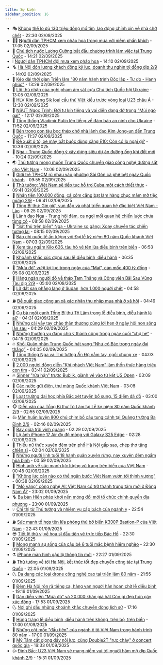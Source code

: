 ```yaml
---
title: Sự kiện
sidebar_position: 16
---
```


<!-- dantri-su-kien:START -->
- 🎭 [Không thể lo đủ 130 triệu đồng mổ tim, lao động chính xin về nhà chờ chết](https://dantri.com.vn/tam-long-nhan-ai/khong-the-lo-du-130-trieu-dong-mo-tim-lao-dong-chinh-xin-ve-nha-cho-chet-20250830224545089.htm) - 22:30 02/09/2025
- 👨‍🏫 [Người dân TPHCM xem pháo hoa trong mưa với niềm phấn khích](https://dantri.com.vn/xa-hoi/nguoi-dan-tphcm-xem-phao-hoa-trong-mua-voi-niem-phan-khich-20250902232854237.htm) - 17:05 02/09/2025
- 🌮 [Chủ tịch nước Lương Cường bắt đầu chương trình làm việc tại Trung Quốc](https://dantri.com.vn/xa-hoi/chu-tich-nuoc-luong-cuong-bat-dau-chuong-trinh-lam-viec-tai-trung-quoc-20250902212144200.htm) - 14:21 02/09/2025
- 🕯 [Người dân TPHCM đội mưa xem pháo hoa](https://dantri.com.vn/xa-hoi/nguoi-dan-tphcm-doi-mua-xem-phao-hoa-20250902205049350.htm) - 14:10 02/09/2025
- 🪜 [Hà Nội đón lượng khách đông kỷ lục, doanh thu nghìn tỷ đồng dịp 2/9](https://dantri.com.vn/du-lich/ha-noi-don-luong-khach-dong-ky-luc-doanh-thu-nghin-ty-dong-dip-29-20250902204409116.htm) - 14:02 02/09/2025
- 🐘 [Kéo dài thời gian Triển lãm &quot;80 năm hành trình Độc lập - Tự do - Hạnh phúc&quot;](https://dantri.com.vn/giai-tri/keo-dai-thoi-gian-trien-lam-80-nam-hanh-trinh-doc-lap-tu-do-hanh-phuc-20250902202351657.htm) - 13:29 02/09/2025
- 🤔 [Lời thú nhận của nghi phạm ám sát cựu Chủ tịch Quốc hội Ukraine](https://dantri.com.vn/the-gioi/loi-thu-nhan-cua-nghi-pham-am-sat-cuu-chu-tich-quoc-hoi-ukraine-20250902193540438.htm) - 13:05 02/09/2025
- 🧠 [HLV Kim Sang Sik loại cầu thủ Việt kiều trước vòng loại U23 châu Á](https://dantri.com.vn/the-thao/hlv-kim-sang-sik-loai-cau-thu-viet-kieu-truoc-vong-loai-u23-chau-a-20250902195756096.htm) - 12:30 02/09/2025
- 📝 [NSƯT Ngọc Trinh: Đời tư kín tiếng và vai diễn dang dở trong &quot;Mùi ngò gai&quot;](https://dantri.com.vn/giai-tri/nsut-ngoc-trinh-doi-tu-kin-tieng-va-vai-dien-dang-do-trong-mui-ngo-gai-20250902100245136.htm) - 12:17 02/09/2025
- 🦏 [Tổng thống Vladimir Putin lên tiếng về đảm bảo an ninh cho Ukraine](https://dantri.com.vn/the-gioi/tong-thong-vladimir-putin-len-tieng-ve-dam-bao-an-ninh-cho-ukraine-20250902183347838.htm) - 11:52 02/09/2025
- 🥰 [Bên trong con tàu bọc thép chở nhà lãnh đạo Kim Jong-un đến Trung Quốc](https://dantri.com.vn/the-gioi/ben-trong-con-tau-boc-thep-cho-nha-lanh-dao-kim-jong-un-den-trung-quoc-20250902175833086.htm) - 11:37 02/09/2025
- 🤗 [Đề xuất ô tô, xe máy bắt buộc dùng xăng E10: Còn có lo ngại gì?](https://dantri.com.vn/kinh-doanh/de-xuat-o-to-xe-may-bat-buoc-dung-xang-e10-con-co-lo-ngai-gi-20250829084128214.htm) - 10:36 02/09/2025
- 🌈 [Nga - Trung Quốc đồng ý xây dựng siêu dự án đường ống khí đốt mới](https://dantri.com.vn/the-gioi/nga-trung-quoc-dong-y-xay-dung-sieu-du-an-duong-ong-khi-dot-moi-20250902161007509.htm) - 10:24 02/09/2025
- 🌏 [Thủ tướng mong muốn Trung Quốc chuyển giao công nghệ đường sắt cho Việt Nam](https://dantri.com.vn/xa-hoi/thu-tuong-mong-muon-trung-quoc-chuyen-giao-cong-nghe-duong-sat-cho-viet-nam-20250902170634558.htm) - 10:06 02/09/2025
- 💄 [Giới trẻ TPHCM rủ nhau vào phường Sài Gòn cà phê bệt ngày Quốc khánh](https://dantri.com.vn/du-lich/gioi-tre-tphcm-ru-nhau-vao-phuong-sai-gon-ca-phe-bet-ngay-quoc-khanh-20250902130949316.htm) - 09:55 02/09/2025
- 👺 [Thủ tướng: Việt Nam sẽ tiếp tục hỗ trợ Cuba một cách thiết thực](https://dantri.com.vn/xa-hoi/thu-tuong-viet-nam-se-tiep-tuc-ho-tro-cuba-mot-cach-thiet-thuc-20250902164029667.htm) - 09:41 02/09/2025
- 👹 [Nhận tiền 100.000 đồng, cả xóm căng bạt làm hàng chục mâm mở tiệc mừng 2/9](https://dantri.com.vn/doi-song/nhan-tien-100000-dong-ca-xom-cang-bat-lam-hang-chuc-mam-mo-tiec-mung-29-20250902162752020.htm) - 09:41 02/09/2025
- 🌊 [Tổng Bí thư: Gìn giữ, vun đắp và phát triển quan hệ đặc biệt Việt Nam - Lào](https://dantri.com.vn/xa-hoi/tong-bi-thu-gin-giu-vun-dap-va-phat-trien-quan-he-dac-biet-viet-nam-lao-20250902162530400.htm) - 09:25 02/09/2025
- 🤠 [Lãnh đạo Nga - Trung hội đàm, ca ngợi mối quan hệ chiến lược chưa từng có](https://dantri.com.vn/the-gioi/lanh-dao-nga-trung-hoi-dam-ca-ngoi-moi-quan-he-chien-luoc-chua-tung-co-20250902152541139.htm) - 08:58 02/09/2025
- 🎊 [&quot;Sát thủ trên biển&quot; Nga - Ukraine so găng: Xoay chuyển tác chiến tương lai](https://dantri.com.vn/the-gioi/sat-thu-tren-bien-nga-ukraine-so-gang-xoay-chuyen-tac-chien-tuong-lai-20250902124522768.htm) - 08:15 02/09/2025
- 🐘 [Báo chí quốc tế ấn tượng với Đại lễ kỷ niệm 80 năm Quốc khánh Việt Nam](https://dantri.com.vn/the-gioi/bao-chi-quoc-te-an-tuong-voi-dai-le-ky-niem-80-nam-quoc-khanh-viet-nam-20250902134738722.htm) - 07:03 02/09/2025
- 💂 [Xem tàu ngầm Kilo 636, tàu hộ vệ tên lửa diễu binh trên biển](https://dantri.com.vn/xa-hoi/xem-tau-ngam-kilo-636-tau-ho-ve-ten-lua-dieu-binh-tren-bien-20250902124028556.htm) - 06:53 02/09/2025
- 👹 [Khoảnh khắc xúc động sau lễ diễu binh, diễu hành](https://dantri.com.vn/xa-hoi/khoanh-khac-xuc-dong-sau-le-dieu-binh-dieu-hanh-20250902132258895.htm) - 06:35 02/09/2025
- 🦒 [&quot;Mưa đỏ&quot; vượt kỷ lục trong ngày của &quot;Mai&quot;, cán mốc 400 tỷ đồng](https://dantri.com.vn/giai-tri/mua-do-vuot-ky-luc-trong-ngay-cua-mai-can-moc-400-ty-dong-20250902102033987.htm) - 05:08 02/09/2025
- 🗽 [Hàng ngàn người đổ về tháp Tam Thắng và Công viên Bãi Sau Vũng Tàu dịp 2/9](https://dantri.com.vn/du-lich/hang-ngan-nguoi-do-ve-thap-tam-thang-va-cong-vien-bai-sau-vung-tau-dip-29-20250901093442922.htm) - 05:00 02/09/2025
- 💄 [Lở đất san phẳng làng ở Sudan, hơn 1.000 người chết](https://dantri.com.vn/the-gioi/lo-dat-san-phang-lang-o-sudan-hon-1000-nguoi-chet-20250902115309592.htm) - 04:58 02/09/2025
- ⛽️ [Đề xuất giao công an xã xác nhận thu nhập mua nhà ở xã hội](https://dantri.com.vn/bat-dong-san/de-xuat-giao-cong-an-xa-xac-nhan-thu-nhap-mua-nha-o-xa-hoi-20250902040430613.htm) - 04:49 02/09/2025
- 🥷 [Cụ bà ngồi cạnh Tổng Bí thư Tô Lâm trong lễ diễu binh, diễu hành là ai?](https://dantri.com.vn/doi-song/cu-ba-ngoi-canh-tong-bi-thu-to-lam-trong-le-dieu-binh-dieu-hanh-la-ai-20250902102225025.htm) - 04:31 02/09/2025
- 🤖 [Những cái vẫy tay chào thân thương cùng lời hẹn ở ngày hội non sông lần sau](https://dantri.com.vn/xa-hoi/nhung-cai-vay-tay-chao-than-thuong-cung-loi-hen-o-ngay-hoi-non-song-lan-sau-20250901212634577.htm) - 04:29 02/09/2025
- 🌊 [Những thương vụ đáng chú ý thành công trong ngày cuối “chợ hè”](https://dantri.com.vn/the-thao/nhung-thuong-vu-dang-chu-y-thanh-cong-trong-ngay-cuoi-cho-he-20250902105728318.htm) - 04:15 02/09/2025
- 🔥 [Khối Quân nhân Trung Quốc hát vang “Như có Bác trong ngày đại thắng”](https://dantri.com.vn/doi-song/khoi-quan-nhan-trung-quoc-hat-vang-nhu-co-bac-trong-ngay-dai-thang-20250902092715426.htm) - 04:05 02/09/2025
- 🦏 [Tổng thống Nga và Thủ tướng Ấn Độ nắm tay, ngồi chung xe](https://dantri.com.vn/the-gioi/tong-thong-nga-va-thu-tuong-an-do-nam-tay-ngoi-chung-xe-20250902102616301.htm) - 04:03 02/09/2025
- 🐘 [2.000 người đồng diễn &quot;Khí phách Việt Nam&quot; làm thổn thức hàng triệu con tim](https://dantri.com.vn/giai-tri/2000-nguoi-dong-dien-khi-phach-viet-nam-lam-thon-thuc-hang-trieu-con-tim-20250902101315295.htm) - 03:41 02/09/2025
- 🔥 [Sinner &quot;rửa hận&quot; trước Bublik, giành vé vào tứ kết US Open](https://dantri.com.vn/the-thao/sinner-rua-han-truoc-bublik-gianh-ve-vao-tu-ket-us-open-20250902100905700.htm) - 03:09 02/09/2025
- 💼 [Các nước gửi điện, thư mừng Quốc khánh Việt Nam](https://dantri.com.vn/xa-hoi/cac-nuoc-gui-dien-thu-mung-quoc-khanh-viet-nam-20250902093731180.htm) - 03:08 02/09/2025
- 🚀 [Loạt trường đại học phía Bắc xét tuyển bổ sung, 15 điểm đã đỗ](https://dantri.com.vn/giao-duc/loat-truong-dai-hoc-phia-bac-xet-tuyen-bo-sung-15-diem-da-do-20250901214354057.htm) - 03:00 02/09/2025
- 🐵 [Diễn văn của Tổng Bí thư Tô Lâm tại Lễ kỷ niệm 80 năm Quốc khánh 2/9](https://dantri.com.vn/xa-hoi/dien-van-cua-tong-bi-thu-to-lam-tai-le-ky-niem-80-nam-quoc-khanh-29-20250902094542258.htm) - 02:55 02/09/2025
- 👍 [Màn huấn luyện 800 chú chim bồ câu tung cánh tại Quảng trường Ba Đình 2/9](https://dantri.com.vn/doi-song/man-huan-luyen-800-chu-chim-bo-cau-tung-canh-tai-quang-truong-ba-dinh-29-20250831202415868.htm) - 02:46 02/09/2025
- 🚦 [Bay giữa trời vinh quang](https://dantri.com.vn/xa-hoi/bay-giua-troi-vinh-quang-20250901132702475.htm) - 02:29 02/09/2025
- 🥸 [Lộ ảnh iPhone 17 Air đọ độ mỏng với Galaxy S25 Edge](https://dantri.com.vn/cong-nghe/lo-anh-iphone-17-air-do-do-mong-voi-galaxy-s25-edge-20250902002133408.htm) - 02:28 02/09/2025
- 🥷 [Thiếu nữ thức xuyên đêm trên phố Hà Nội gấp sao, chép thơ tặng chiến sĩ](https://dantri.com.vn/doi-song/thieu-nu-thuc-xuyen-dem-tren-pho-ha-noi-gap-sao-chep-tho-tang-chien-si-20250902074515002.htm) - 02:04 02/09/2025
- 🤡 [Những người lính tuổi 18 hành quân xuyên rừng, nay xuyên đêm ngắm hòa bình](https://dantri.com.vn/doi-song/nhung-nguoi-linh-tuoi-18-hanh-quan-xuyen-rung-nay-xuyen-dem-ngam-hoa-binh-20250901194122925.htm) - 00:59 02/09/2025
- 🥳 [Hình ảnh về sức mạnh lực lượng vũ trang trên biển của Việt Nam](https://dantri.com.vn/xa-hoi/hinh-anh-ve-suc-manh-luc-luong-vu-trang-tren-bien-cua-viet-nam-20250902071047589.htm) - 00:45 02/09/2025
- 🤩 [&quot;Không lực cản nào có thể ngăn bước Việt Nam vươn tới thịnh vượng&quot;](https://dantri.com.vn/xa-hoi/khong-luc-can-nao-co-the-ngan-buoc-viet-nam-vuon-toi-thinh-vuong-20250902050213812.htm) - 00:38 02/09/2025
- 🎡 [&quot;Mỏ vàng&quot; công nghệ AI: Việt Nam có trở thành trung tâm mới ở Đông Nam Á?](https://dantri.com.vn/cong-nghe/mo-vang-cong-nghe-ai-viet-nam-co-tro-thanh-trung-tam-moi-o-dong-nam-a-20250831225220443.htm) - 23:02 01/09/2025
- 🪜 [Ba bản Hiến pháp khơi nền móng đổi mới tổ chức chính quyền địa phương](https://dantri.com.vn/noi-vu/ba-ban-hien-phap-khoi-nen-mong-doi-moi-to-chuc-chinh-quyen-dia-phuong-20250829160925985.htm) - 23:00 01/09/2025
- 💡 [Chỉ thị từ Thủ tướng và nhiệm vụ cấp bách của ngành y](https://dantri.com.vn/suc-khoe/chi-thi-tu-thu-tuong-va-nhiem-vu-cap-bach-cua-nganh-y-20250831013255913.htm) - 22:54 01/09/2025
- ⛽️ [Sức mạnh tổ hợp tên lửa phòng thủ bờ biển K300P Bastion-P của Việt Nam](https://dantri.com.vn/khoa-hoc/suc-manh-to-hop-ten-lua-phong-thu-bo-bien-k300p-bastion-p-cua-viet-nam-20250902040325273.htm) - 22:43 01/09/2025
- 😎 [Tiết lộ thú vị về họa sĩ đầu tiên vẽ trực tiếp Bác Hồ](https://dantri.com.vn/giai-tri/tiet-lo-thu-vi-ve-hoa-si-dau-tien-ve-truc-tiep-bac-ho-20250831212831152.htm) - 22:30 01/09/2025
- 🗽 [Mong manh sự sống của cậu bé 6 tuổi mắc bệnh hiểm nghèo](https://dantri.com.vn/tam-long-nhan-ai/mong-manh-su-song-cua-cau-be-6-tuoi-mac-benh-hiem-ngheo-20250828170711622.htm) - 22:30 01/09/2025
- ⚗️ [iPhone màn hình gập lộ thông tin mới](https://dantri.com.vn/cong-nghe/iphone-man-hinh-gap-lo-thong-tin-moi-20250901213240686.htm) - 22:27 01/09/2025
- ⛽️ [Thủ tướng về tới Hà Nội, kết thúc tốt đẹp chuyến công tác tại Trung Quốc](https://dantri.com.vn/xa-hoi/thu-tuong-ve-toi-ha-noi-ket-thuc-tot-dep-chuyen-cong-tac-tai-trung-quoc-20250902050515963.htm) - 22:05 01/09/2025
- 🌜 [Đa dạng các loại drone công nghệ cao tại triển lãm 80 năm](https://dantri.com.vn/khoa-hoc/da-dang-cac-loai-drone-cong-nghe-cao-tai-trien-lam-80-nam-20250901105811928.htm) - 21:55 01/09/2025
- 🦩 [Đêm Hà Nội rộn rã tiếng ca, hàng vạn người hân hoan chờ lễ diễu binh](https://dantri.com.vn/xa-hoi/dem-ha-noi-ron-ra-tieng-ca-hang-van-nguoi-han-hoan-cho-le-dieu-binh-20250901220907348.htm) - 19:19 01/09/2025
- 🦒 [Dàn diễn viên &quot;Mưa đỏ&quot; và 20.000 khán giả hát Còn gì đẹp hơn gây xúc động](https://dantri.com.vn/giai-tri/dan-dien-vien-mua-do-va-20000-khan-gia-hat-con-gi-dep-hon-gay-xuc-dong-20250901235554242.htm) - 17:53 01/09/2025
- 🌜 [Nơi ghi dấu những khoảnh khắc chuyển dòng lịch sử](https://dantri.com.vn/xa-hoi/noi-ghi-dau-nhung-khoanh-khac-chuyen-dong-lich-su-20250901183433824.htm) - 17:16 01/09/2025
- 🐎 [Hùng tráng lễ diễu binh, diễu hành trên không, trên bộ, trên biển](https://dantri.com.vn/xa-hoi/hung-trang-le-dieu-binh-dieu-hanh-tren-khong-tren-bo-tren-bien-20250901124003271.htm) - 17:00 01/09/2025
- 🌋 [Những cột mốc &quot;đầu tiên&quot; của ngành ô tô Việt Nam trong hành trình 80 năm](https://dantri.com.vn/o-to-xe-may/nhung-cot-moc-dau-tien-cua-nganh-o-to-viet-nam-trong-hanh-trinh-80-nam-20250828161630169.htm) - 17:00 01/09/2025
- 🧰 [Mỹ Tâm cất giọng đầy nội lực, cùng Double2T &quot;rực cháy&quot; ở concert quốc gia](https://dantri.com.vn/giai-tri/my-tam-cat-giong-day-noi-luc-cung-double2t-ruc-chay-o-concert-quoc-gia-20250901231555710.htm) - 16:33 01/09/2025
- 👍 [Đình Bắc: U23 Việt Nam sẽ mang niềm vui tới người hâm mộ dịp Quốc khánh 2/9](https://dantri.com.vn/the-thao/dinh-bac-u23-viet-nam-se-mang-niem-vui-toi-nguoi-ham-mo-dip-quoc-khanh-29-20250901222816641.htm) - 15:31 01/09/2025<!-- dantri-su-kien:END -->
